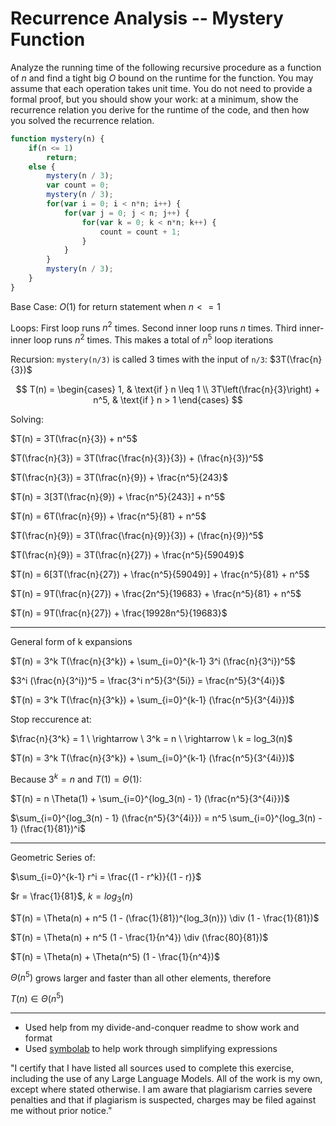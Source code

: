# Recurrence Analysis -- Mystery Function

Analyze the running time of the following recursive procedure as a function of
$n$ and find a tight big $O$ bound on the runtime for the function. You may
assume that each operation takes unit time. You do not need to provide a formal
proof, but you should show your work: at a minimum, show the recurrence relation
you derive for the runtime of the code, and then how you solved the recurrence
relation.

```javascript
function mystery(n) {
    if(n <= 1)
        return;
    else {
        mystery(n / 3);
        var count = 0;
        mystery(n / 3);
        for(var i = 0; i < n*n; i++) {
            for(var j = 0; j < n; j++) {
                for(var k = 0; k < n*n; k++) {
                    count = count + 1;
                }
            }
        }
        mystery(n / 3);
    }
}
```

Base Case: $O(1)$ for return statement when $n <=1$

Loops: First loop runs $n^2$ times. Second inner loop runs $n$ times. Third inner-inner loop runs $n^2$ times. This makes a total of $n^5$ loop iterations

Recursion: `mystery(n/3)` is called 3 times with the input of `n/3`: $3T(\frac{n}{3})$

$$
    T(n) =
    \begin{cases}
        1, & \text{if } n \leq 1 \\
        3T\left(\frac{n}{3}\right) + n^5, & \text{if } n > 1
    \end{cases}
$$

Solving:

$T(n) = 3T(\frac{n}{3}) + n^5$



$T(\frac{n}{3}) = 3T(\frac{\frac{n}{3}}{3}) + (\frac{n}{3})^5$

$T(\frac{n}{3}) = 3T(\frac{n}{9}) + \frac{n^5}{243}$



$T(n) = 3[3T(\frac{n}{9}) + \frac{n^5}{243}] + n^5$

$T(n) = 6T(\frac{n}{9}) + \frac{n^5}{81} + n^5$



$T(\frac{n}{9}) = 3T(\frac{\frac{n}{9}}{3}) + (\frac{n}{9})^5$

$T(\frac{n}{9}) = 3T(\frac{n}{27}) + \frac{n^5}{59049}$



$T(n) = 6[3T(\frac{n}{27}) + \frac{n^5}{59049}] + \frac{n^5}{81} + n^5$

$T(n) = 9T(\frac{n}{27}) + \frac{2n^5}{19683} + \frac{n^5}{81} + n^5$

$T(n) = 9T(\frac{n}{27}) + \frac{19928n^5}{19683}$

<hr>
General form of k expansions


$T(n) = 3^k  T(\frac{n}{3^k}) + \sum_{i=0}^{k-1} 3^i  (\frac{n}{3^i})^5$

$3^i (\frac{n}{3^i})^5 = \frac{3^i n^5}{3^{5i}} = \frac{n^5}{3^{4i}}$

$T(n) = 3^k T(\frac{n}{3^k}) + \sum_{i=0}^{k-1} (\frac{n^5}{3^{4i}})$

Stop reccurence at:

$\frac{n}{3^k} = 1 \ \rightarrow \ 3^k = n \ \rightarrow \ k = log_3(n)$

$T(n) = 3^k  T(\frac{n}{3^k}) + \sum_{i=0}^{k-1} (\frac{n^5}{3^{4i}})$

Because $3^k = n$ and $T(1) = \Theta(1)$:

$T(n) = n  \Theta(1) + \sum_{i=0}^{log_3(n) - 1} (\frac{n^5}{3^{4i}})$

$\sum_{i=0}^{log_3(n) - 1} (\frac{n^5}{3^{4i}}) = n^5  \sum_{i=0}^{log_3(n) - 1} (\frac{1}{81})^i$

<hr>

Geometric Series of:

$\sum_{i=0}^{k-1} r^i = \frac{(1 - r^k)}{(1 - r)}$

$r = \frac{1}{81}$,
$k = log_3(n)$

$T(n) = \Theta(n) + n^5 (1 - (\frac{1}{81})^{log_3(n)}) \div (1 - \frac{1}{81})$

$T(n) = \Theta(n) + n^5 (1 - \frac{1}{n^4}) \div (\frac{80}{81})$

$T(n) = \Theta(n) + \Theta(n^5) (1 - \frac{1}{n^4})$

$\Theta(n^5)$ grows larger and faster than all other elements, therefore

$T(n) \in \Theta(n^5)$

<hr>

- Used help from my divide-and-conquer readme to show work and format
- Used [symbolab](https://www.symbolab.com/) to help work through simplifying expressions 

"I certify that I have listed all sources used to complete this exercise, including the use of any Large Language Models. All of the work is my own, except where stated otherwise. I am aware that plagiarism carries severe penalties and that if plagiarism is suspected, charges may be filed against me without prior notice."
